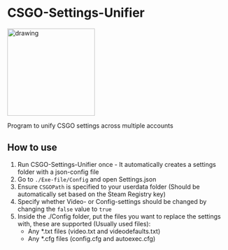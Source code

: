 # CSGO-Settings-Unifier

<img src="https://i.imgur.com/YFFg1dJ.png" alt="drawing" width="200" heigth="200"/>

Program to unify CSGO settings across multiple accounts

## How to use
1. Run CSGO-Settings-Unifier once - It automatically creates a settings folder with a json-config file
2. Go to `./Exe-file/Config` and open Settings.json
3. Ensure `CSGOPath` is specified to your userdata folder (Should be automatically set based on the Steam Registry key)
4. Specify whether Video- or Config-settings should be changed by changing the `false` value to `true`
5. Inside the ./Config folder, put the files you want to replace the settings with, these are supported (Usually used files):	
	* Any \*.txt files (video.txt and videodefaults.txt)
	* Any \*.cfg files (config.cfg and autoexec.cfg)
	
